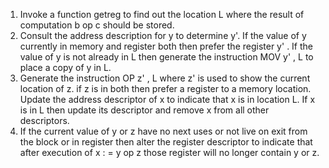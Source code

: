 1. Invoke a function getreg to find out the location L where the result of computation b op c should be stored.
2. Consult the address description for y to determine y'. If the value of y currently in memory and register both then prefer the register y' . If the value of y is not already in L then generate the instruction MOV y' , L to place a copy of y in L.
3. Generate the instruction OP z' , L where z' is used to show the current location of z. if z is in both then prefer a register to a memory location. Update the address descriptor of x to indicate that x is in location L. If x is in L then update its descriptor and remove x from all other descriptors.
4. If the current value of y or z have no next uses or not live on exit from the block or in register then alter the register descriptor to indicate that after execution of x : = y op z those register will no longer contain y or z.
